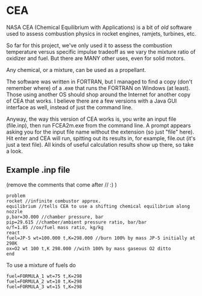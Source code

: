 # CEA
NASA CEA (Chemical Equilibrium with Applications) is a bit of *old* software used 
to assess combustion physics in rocket engines, ramjets, turbines, etc.

So far for this project, we've only used it to assess the combustion temperature versus specific impulse tradeoff
as we vary the mixture ratio of oxidizer and fuel. But there are MANY other uses, even for solid motors.

Any chemical, or a mixture, can be used as a propellant. 

The software was written in FORTRAN, but I managed to find a copy (don't remember where) of a .exe that runs
the FORTRAN on Windows (at least). Those using another OS should shop around the Internet
for another copy of CEA that works. I believe there are a few versions with a Java GUI interface
as well, instead of just the command line.

Anyway, the way this version of CEA works is, you write an input file (file.inp), then run FCEA2m.exe 
from the command line. A prompt appears asking you for the input file name without the extension
(so just "file" here). Hit enter and CEA will run, spitting out its results in, for example, file.out
(it's just a text file). All kinds of useful calculation results show up there, so take a look.

## Example .inp file
(remove the comments that come after // :) )
```
problem
rocket //infinite combustor approx.
equilibrium //tells CEA to use a shifting chemical equilibrium along nozzle
p,bar=30.000 //chamber pressure, bar
pip=29.615 //chamber/ambient pressure ratio, bar/bar
o/f=1.85 //ox/fuel mass ratio, kg/kg
react
fuel=JP-5 wt=100.000 t,K=298.000 //burn 100% by mass JP-5 initially at 298K
ox=O2 wt 100 t,K 298.000 //with 100% by mass gaseous O2 ditto
end
```
To use a mixture of fuels do
```
fuel=FORMULA_1 wt=75 t,K=298
fuel=FORMULA_2 wt=10 t,K=298
fuel=FORMULA_3 wt=15 t,K=298
```